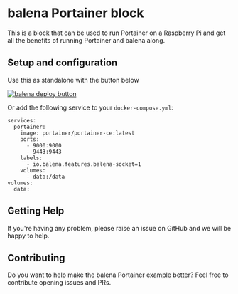 # balena Portainer block

This is a block that can be used to run Portainer on a Raspberry Pi and get all the benefits of running Portainer and balena along.

## Setup and configuration

Use this as standalone with the button below

[![balena deploy button](https://www.balena.io/deploy.svg)](https://dashboard.balena-cloud.com/deploy?repoUrl=https://github.com/mpous/balena-portainer)

Or add the following service to your `docker-compose.yml`:

```
services:
  portainer:
    image: portainer/portainer-ce:latest
    ports:
      - 9000:9000
      - 9443:9443
    labels:
      - io.balena.features.balena-socket=1
    volumes:
      - data:/data
volumes:
  data:
```

## Getting Help

If you're having any problem, please raise an issue on GitHub and we will be happy to help.

## Contributing

Do you want to help make the balena Portainer example better? Feel free to contribute opening issues and PRs.
